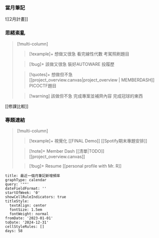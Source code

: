 ### 當月筆記

![[2月計畫]]


### 思緒紊亂
> [!multi-column]
>
>> [!example]+ 想做又很急
>> 看完線性代數
>> 考駕照刷題目
>
>
>> [!bug]+ 該做又很急
>> 裝好AUTOWARE
>> 投履歷
>
>>[!quotes]+ 想做但不急
>>[[project_overview.canvas|project_overview | MEMBERDASH]]
>>PICOCTF題目
>
>>[!warning] 該做但不急
>>完成專案並補齊內容
>>完成冠球的東西

[[修課比較]]
### 專題連結
> [!multi-column]
>
>> [!example]+ 視覺化
>>[[FINAL Demo]]
>>[[Spotify期末專題安排]]
>
>> [!note]+ Member Dash
>> [[清單|TODO]]
>>[[project_overview.canvas]]
>
>> [!bug]+ Resume
>> [[personal profile with Mr. R]]
>

```contributionGraph
title: 最近一個月筆記新增頻率
graphType: calendar
query: '""'
dateFieldFormat: ''
startOfWeek: '0'
showCellRuleIndicators: true
titleStyle:
  textAlign: center
  fontSize: 1.5em
  fontWeight: normal
fromDate: '2023-01-01'
toDate: '2024-12-31'
cellStyleRules: []
days: 58

```


